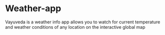 # Weather-app
 Vayuveda is a weather info app allows you to watch for current temperature and weather conditions of any location on the interactive global map
